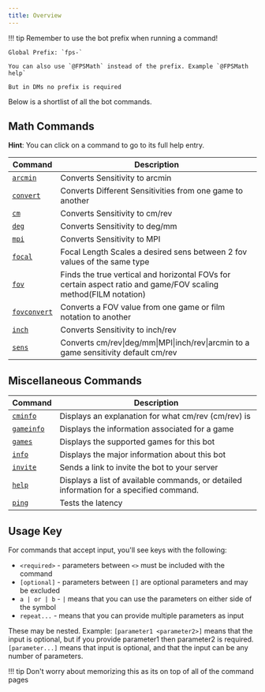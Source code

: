 ```yaml
---
title: Overview
---
```


!!! tip
    Remember to use the bot prefix when running a command!

    Global Prefix: `fps-`

    You can also use `@FPSMath` instead of the prefix. Example `@FPSMath help`

    But in DMs no prefix is required

Below is a shortlist of all the bot commands.

## Math Commands

**Hint**: You can click on a command to go to its full help entry.

| **Command**                        | **Description**                                                                                                   |
| ---------------------------------- | ----------------------------------------------------------------------------------------------------------------- |
| [`arcmin`](math.md#arcmin)         | Converts Sensitivity to arcmin                                                                                    |
| [`convert`](math.md#convert)       | Converts Different Sensitivities from one game to another                                                         |
| [`cm`](math.md#cm)                 | Converts Sensitivity to cm/rev                                                                                    |
| [`deg`](math.md#deg)               | Converts Sensitivity to deg/mm                                                                                    |
| [`mpi`](math.md#mpi)               | Converts Sensitivity to MPI                                                                                       |
| [`focal`](math.md#focal)           | Focal Length Scales a desired sens between 2 fov values of the same type                                          |
| [`fov`](math.md#fov)               | Finds the true vertical and horizontal FOVs for certain aspect ratio and game/FOV scaling method\(FILM notation\) |
| [`fovconvert`](math.md#fovconvert) | Converts a FOV value from one game or film notation to another                                                    |
| [`inch`](math.md#inch)             | Converts Sensitivity to inch/rev                                                                                  |
| [`sens`](math.md#sens)             | Converts cm/rev\|deg/mm\|MPI\|inch/rev\|arcmin to a game sensitivity default cm/rev                               |

## Miscellaneous Commands

| **Command**                    | **Description**                                                                         |
| ------------------------------ | --------------------------------------------------------------------------------------- |
| [`cminfo`](misc.md#cminfo)     | Displays an explanation for what cm/rev \(cm/rev\) is                                   |
| [`gameinfo`](misc.md#gameinfo) | Displays the information associated for a game                                          |
| [`games`](misc.md#games)       | Displays the supported games for this bot                                               |
| [`info`](misc.md#info)         | Displays the major information about this bot                                           |
| [`invite`](misc.md#invite)     | Sends a link to invite the bot to your server                                           |
| [`help`](misc.md#help)         | Displays a list of available commands, or detailed information for a specified command. |
| [`ping`](misc.md#ping)         | Tests the latency                                                                       |

## Usage Key

For commands that accept input, you'll see keys with the following:

- `<required>` - parameters between `<>` must be included with the command
- `[optional]` - parameters between `[]` are optional parameters and may be excluded
- `a | or | b` - `|` means that you can use the parameters on either side of the symbol
- `repeat...` - means that you can provide multiple parameters as input

These may be nested. Example: `[parameter1 <parameter2>]` means that the input is optional, but if you provide parameter1 then parameter2 is required. `[parameter...]` means that input is optional, and that the input can be any number of parameters.

!!! tip
    Don't worry about memorizing this as its on top of all of the command pages

